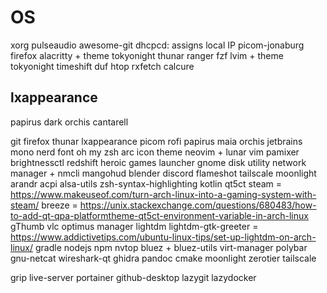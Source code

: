 # OS

xorg
pulseaudio
awesome-git
dhcpcd: assigns local IP
picom-jonaburg
firefox
alacritty + theme tokyonight
thunar
ranger
fzf
lvim + theme tokyonight
timeshift
duf
htop
rxfetch
calcure

## lxappearance

papirus dark
orchis
cantarell




git
firefox
thunar
lxappearance
picom
rofi
papirus maia
orchis
jetbrains mono nerd font
oh my zsh
arc icon theme
neovim + lunar vim
pamixer
brightnessctl
redshift
heroic games launcher
gnome disk utility
network manager + nmcli
mangohud
blender
discord
flameshot
tailscale
moonlight
arandr
acpi
alsa-utils
zsh-syntax-highlighting
kotlin
qt5ct
steam = https://www.makeuseof.com/turn-arch-linux-into-a-gaming-system-with-steam/
breeze = https://unix.stackexchange.com/questions/680483/how-to-add-qt-qpa-platformtheme-qt5ct-environment-variable-in-arch-linux
gThumb
vlc
optimus manager
lightdm
lightdm-gtk-greeter = https://www.addictivetips.com/ubuntu-linux-tips/set-up-lightdm-on-arch-linux/
gradle
nodejs
npm
nvtop
bluez + bluez-utils
virt-manager
polybar
gnu-netcat
wireshark-qt
ghidra
pandoc
cmake
moonlight
zerotier
tailscale

grip
live-server
portainer
github-desktop
lazygit
lazydocker
